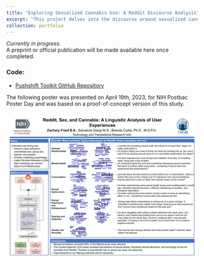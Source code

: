 ```yaml
---
title: "Exploring Sexualized Cannabis Use: A Reddit Discourse Analysis"
excerpt: "This project delves into the discourse around sexualized cannabis use by analyzing Reddit submissions, using both quantitative and qualitative methods. Through Content Specific Latent Dirichlet Allocation (CSLDA), the study identifies prevalent themes, motivations, and potential public health risks, shedding light on contemporary patterns and perceptions of sexualized cannabis use in the online community.<br/><img src='/images/wsr.png'>"
collection: portfolio
---
```


_Currently in progress._  
A preprint or official publication will be made available here once completed.    <br/>

### Code:

- [Pushshift Toolkit GitHub Repository](https://github.com/zacharyfried/pushshift-toolkit)


The following poster was presented on April 19th, 2023, for NIH Postbac Poster Day and was based on a proof-of-concept version of this study. <br/><br/><img src='/images/wsr-poster.png'>
